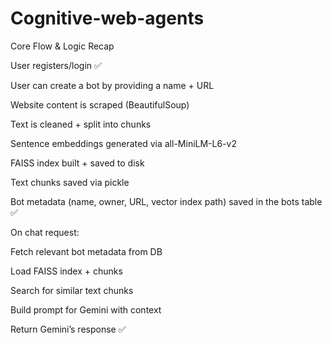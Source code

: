 # Cognitive-web-agents


Core Flow & Logic Recap

User registers/login ✅



User can create a bot by providing a name + URL

Website content is scraped (BeautifulSoup)

Text is cleaned + split into chunks

Sentence embeddings generated via all-MiniLM-L6-v2

FAISS index built + saved to disk

Text chunks saved via pickle

Bot metadata (name, owner, URL, vector index path) saved in the bots table ✅



On chat request:

Fetch relevant bot metadata from DB

Load FAISS index + chunks

Search for similar text chunks

Build prompt for Gemini with context

Return Gemini’s response ✅

